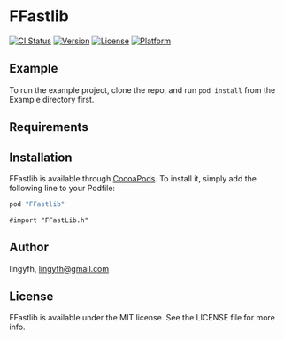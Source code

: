# FFastlib

[![CI Status](http://img.shields.io/travis/lingyfh/FFastlib.svg?style=flat)](https://travis-ci.org/lingyfh/FFastlib)
[![Version](https://img.shields.io/cocoapods/v/FFastlib.svg?style=flat)](http://cocoapods.org/pods/FFastlib)
[![License](https://img.shields.io/cocoapods/l/FFastlib.svg?style=flat)](http://cocoapods.org/pods/FFastlib)
[![Platform](https://img.shields.io/cocoapods/p/FFastlib.svg?style=flat)](http://cocoapods.org/pods/FFastlib)

## Example

To run the example project, clone the repo, and run `pod install` from the Example directory first.

## Requirements

## Installation

FFastlib is available through [CocoaPods](http://cocoapods.org). To install
it, simply add the following line to your Podfile:

```ruby
pod "FFastlib"
```

```
#import "FFastLib.h" 
```



## Author

lingyfh, lingyfh@gmail.com

## License

FFastlib is available under the MIT license. See the LICENSE file for more info.
